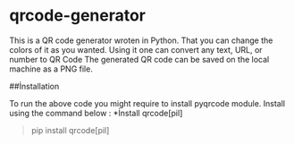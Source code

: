 # qrcode-generator

This is a QR code generator wroten in Python.
That you can change the colors of it as you wanted.
Using it one can convert any text, URL, or number to QR Code
The generated QR code can be saved on the local machine as a PNG file.

##İnstallation

To run the above code you might require to install pyqrcode module. Install using the command below :
*İnstall qrcode[pil]
>pip install qrcode[pil]

